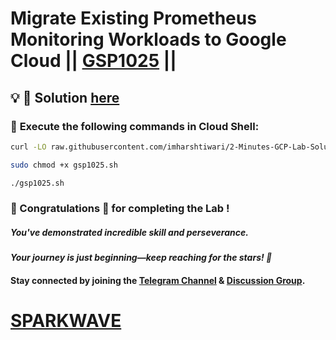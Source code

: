 # Migrate Existing Prometheus Monitoring Workloads to Google Cloud || [GSP1025](https://www.cloudskillsboost.google/focuses/33331?parent=catalog) ||

## 💡 🔑 Solution [here](https://www.youtube.com/@sparkwave.01)

### 🚀 **Execute the following commands in Cloud Shell:**

```bash
curl -LO raw.githubusercontent.com/imharshtiwari/2-Minutes-GCP-Lab-Solutions/refs/heads/main/Migrate%20Existing%20Prometheus%20Monitoring%20Workloads%20to%20Google%20Cloud/gsp1025.sh

sudo chmod +x gsp1025.sh

./gsp1025.sh
```

### 🐼 Congratulations 🎉 for completing the Lab !  

##### *You've demonstrated incredible skill and perseverance.*  

#### *Your journey is just beginning—keep reaching for the stars! 🚀*  

#### Stay connected by joining the [Telegram Channel](https://t.me/sparkwave.01) & [Discussion Group](https://t.me/sparkwave.01chats).  

# [SPARKWAVE](https://www.youtube.com/@sparkwave.01)
